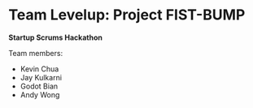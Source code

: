 # Team Levelup: Project FIST-BUMP

**Startup Scrums Hackathon**

Team members:
* Kevin Chua
* Jay Kulkarni
* Godot Bian
* Andy Wong
